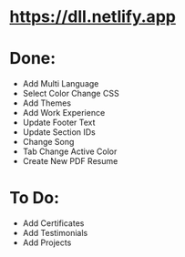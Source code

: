 # https://dll.netlify.app

# Done:

- Add Multi Language
- Select Color Change CSS
- Add Themes
- Add Work Experience
- Update Footer Text
- Update Section IDs
- Change Song
- Tab Change Active Color
- Create New PDF Resume

# To Do:

- Add Certificates
- Add Testimonials
- Add Projects
